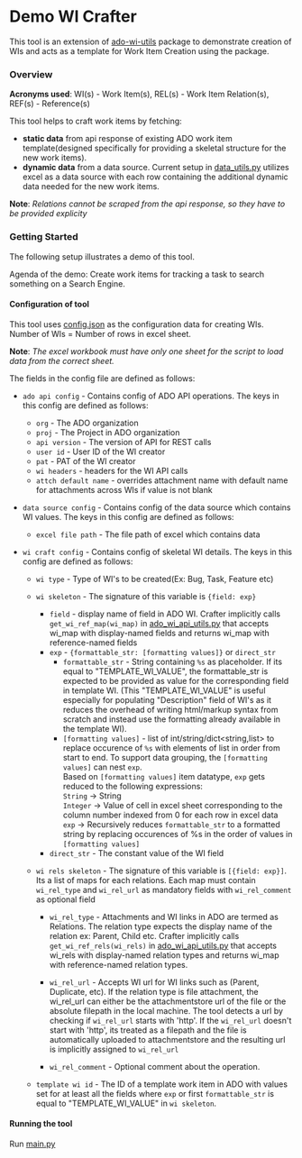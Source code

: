 # Demo WI Crafter
This tool is an extension of [ado-wi-utils](../../ado_wi_utils/) package to demonstrate creation of WIs and acts as a template for Work Item Creation using the package.

### Overview
**Acronyms used**: WI(s) - Work Item(s), REL(s) - Work Item Relation(s), REF(s) - Reference(s)  
  
This tool helps to craft work items by fetching:  
- **static data** from api response of existing ADO work item template(designed specifically for providing a skeletal structure for the new work items).  
- **dynamic data** from a data source. Current setup in [data_utils.py](data_utils.py) utilizes excel as a data source with each row containing the additional dynamic data needed for the new work items.

**Note**: *Relations cannot be scraped from the api response, so they have to be provided explicity*

### Getting Started
The following setup illustrates a demo of this tool. 

Agenda of the demo: Create work items for tracking a task to search something on a Search Engine.

#### Configuration of tool
This tool uses [config.json](config.json) as the configuration data for creating WIs.  
Number of WIs = Number of rows in excel sheet.

**Note**: *The excel workbook must have only one sheet for the script to load data from the correct sheet.*  

The fields in the config file are defined as follows:  
- `ado api config` - Contains config of ADO API operations. The keys in this config are defined as follows:
  - `org` - The ADO organization
  - `proj` - The Project in ADO organization
  - `api version` - The version of API for REST calls
  - `user id` - User ID of the WI creator
  - `pat` - PAT of the WI creator
  - `wi headers` - headers for the WI API calls
  - `attch default name` - overrides attachment name with default name for attachments across WIs if value is not blank

- `data source config` - Contains config of the data source which contains WI values. The keys in this config are defined as follows:
  - `excel file path` - The file path of excel which contains data

- `wi craft config` - Contains config of skeletal WI details. The keys in this config are defined as follows:
  - `wi type` - Type of WI's to be created(Ex: Bug, Task, Feature etc)
  - `wi skeleton` - The signature of this variable is `{field: exp}`
    - `field` - display name of field in ADO WI. Crafter implicitly calls `get_wi_ref_map(wi_map)` in [ado_wi_api_utils.py](../../ado_wi_utils/ado_wi_api_utils.py) that accepts wi_map with display-named fields and returns wi_map with reference-named fields
    - `exp` - `{formattable_str: [formatting values]}` or `direct_str`
      - `formattable_str` - String containing `%s` as placeholder. If its equal to "TEMPLATE_WI_VALUE", the formattable_str is expected to be provided as value for the corresponding field in template WI. (This "TEMPLATE_WI_VALUE" is useful especially for populating "Description" field of WI's as it reduces the overhead of writing html/markup syntax from scratch and instead use the formatting already available in the template WI).
      - `[formatting values]` - list of int/string/dict<string,list> to replace occurence of `%s` with elements of list in order from start to end.  To support data grouping, the `[formatting values]` can nest `exp`.  
      Based on `[formatting values]` item datatype, `exp` gets reduced to the following expressions:  
      `String` -> String   
      `Integer` -> Value of cell in excel sheet corresponding to the column number indexed from 0 for each row in excel data  
      `exp` -> Recursively reduces `formattable_str` to a formatted string by replacing occurences of %s in the order of values in `[formatting values]`  
    - `direct_str` - The constant value of the WI field  
  - `wi rels skeleton` - The signature of this variable is `[{field: exp}]`. Its a list of maps for each relations. Each map must contain `wi_rel_type` and `wi_rel_url` as mandatory fields with `wi_rel_comment` as optional field

    - `wi_rel_type` - Attachments and WI links in ADO are termed as Relations. The relation type expects the display name of the relation ex: Parent, Child etc. Crafter implicitly calls `get_wi_ref_rels(wi_rels)` in [ado_wi_api_utils.py](../../ado_wi_utils/ado_wi_api_utils.py) that accepts wi_rels with display-named relation types and returns wi_map with reference-named relation types.

    - `wi_rel_url` - Accepts WI url for WI links such as (Parent, Duplicate, etc). If the relation type is file attachment, the wi_rel_url can either be the attachmentstore url of the file or the absolute filepath in the local machine. The tool detects a url by checking if `wi_rel_url` starts with 'http'. If the `wi_rel_url` doesn't start with 'http', its treated as a filepath and the file is automatically uploaded to attachmentstore and the resulting url is implicitly assigned to `wi_rel_url`
    - `wi_rel_comment` - Optional comment about the operation.

  - `template wi id` - The ID of a template work item in ADO with values set for at least all the fields where `exp` or first `formattable_str` is equal to "TEMPLATE_WI_VALUE" in `wi skeleton`.     


#### Running the tool
Run [main.py](main.py)
